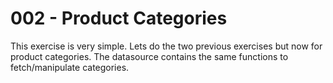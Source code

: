 # 002 - Product Categories

This exercise is very simple. Lets do the two previous exercises but now for product categories.
The datasource contains the same functions to fetch/manipulate categories.